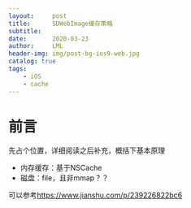 ```yaml
---
layout:     post
title:      SDWebImage缓存策略
subtitle:   
date:       2020-03-23
author:     LML
header-img: img/post-bg-ios9-web.jpg
catalog: true
tags:
    - iOS
    - cache
---
```


# 前言
先占个位置，详细阅读之后补充，概括下基本原理  

- 内存缓存：基于NSCache
- 磁盘：file，且非mmap？？

可以参考<https://www.jianshu.com/p/239226822bc6>
